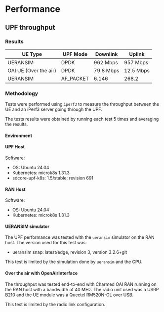 # Performance

## UPF throughput

### Results

| UE Type               | UPF Mode  | Downlink  | Uplink    |
| --------------------- | --------- | --------- | --------- |
| UERANSIM              | DPDK      | 962 Mbps  | 957 Mbps  |
| OAI UE (Over the air) | DPDK      | 79.8 Mbps | 12.5 Mbps |
| UERANSIM              | AF_PACKET | 6.146     | 268.2     |

### Methodology

Tests were performed using `iperf3` to measure the throughput between the
UE and an iPerf3 server going through the UPF.

The tests results were obtained by running each test 5 times and averaging the
results.

#### Environment

#### UPF Host

Software:
- OS: Ubuntu 24.04
- Kubernetes: microk8s 1.31.3
- sdcore-upf-k8s: 1.5/stable; revision 691

#### RAN Host

Software:
- OS: Ubuntu 24.04
- Kubernetes: microk8s 1.31.3

#### UERANSIM simulator

The UPF performance was tested with the `ueransim` simulator on the RAN host.
The version used for this test was:

- ueransim snap: latest/edge, revision 3, version 3.2.6+git

This test is limited by the simulation done by `ueransim` and the CPU.

#### Over the air with OpenAirInterface

The throughput was tested end-to-end with Charmed OAI RAN running on the RAN host
with a bandwidth of 40 MHz. The radio unit used was a USRP B210 and the UE module
was a Quectel RM520N-GL over USB.

This test is limited by the radio link configuration.

